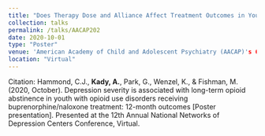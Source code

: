 ```yaml
---	
title: "Does Therapy Dose and Alliance Affect Treatment Outcomes in Youth Receiving Buprenorphine/Naloxone for Opioid Use Disorders?"
collection: talks	
permalink: /talks/AACAP202
date: 2020-10-01
type: "Poster"
venue: 'American Academy of Child and Adolescent Psychiatry (AACAP)'s 67th Annual Meeting'
location: "Virtual"
---	
```

Citation: Hammond, C.J., <b>Kady, A.</b>, Park, G., Wenzel, K., & Fishman, M. (2020, October). Depression severity is associated with long-term opioid abstinence in youth with opioid use disorders receiving buprenorphine/naloxone treatment: 12-month outcomes [Poster presentation]. Presented at the 12th Annual National Networks of Depression Centers Conference, Virtual. 
<br><br>
